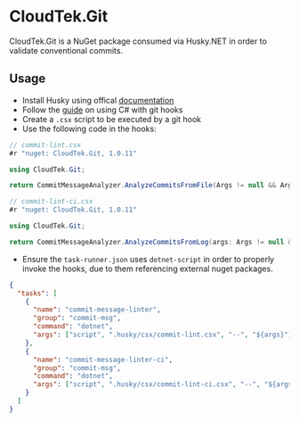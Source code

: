 # CloudTek.Git

CloudTek.Git is a NuGet package consumed via Husky.NET in order to validate conventional commits.

## Usage

- Install Husky using offical [documentation](https://alirezanet.github.io/Husky.Net/guide/getting-started.html#installation)
- Follow the [guide](https://alirezanet.github.io/Husky.Net/guide/csharp-script.html) on using C# with git hooks
- Create a `.csx` script to be executed by a git hook
- Use the following code in the hooks:

```csharp
// commit-lint.csx
#r "nuget: CloudTek.Git, 1.0.11"

using CloudTek.Git;

return CommitMessageAnalyzer.AnalyzeCommitsFromFile(Args != null && Args.Count() > 0 ? Args[0] : ".git/COMMIT_EDITMSG");
```

```csharp
// commit-lint-ci.csx
#r "nuget: CloudTek.Git, 1.0.11"

using CloudTek.Git;

return CommitMessageAnalyzer.AnalyzeCommitsFromLog(args: Args != null && Args.Count() > 0 ? Args[0] : "origin/main..");
```

- Ensure the `task-runner.json` uses `dotnet-script` in order to properly invoke the hooks, due to them referencing external nuget packages.

```json
{
  "tasks": [
    {
      "name": "commit-message-linter",
      "group": "commit-msg",
      "command": "dotnet",
      "args": ["script", ".husky/csx/commit-lint.csx", "--", "${args}"]
    },
    {
      "name": "commit-message-linter-ci",
      "group": "commit-msg",
      "command": "dotnet",
      "args": ["script", ".husky/csx/commit-lint-ci.csx", "--", "${args}"]
    }
  ]
}
```